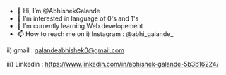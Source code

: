 - 👋 Hi, I’m @AbhishekGalande
- 👀 I’m interested in language of 0's and 1's
- 🌱 I’m currently learning Web developement
- 📫 How to reach me on 
i) Instagram : @abhi_galande_

ii) gmail : galandeabhishek0@gmail.com

iii) Linkedin : https://www.linkedin.com/in/abhishek-galande-5b3b16224/

<!---
AbhishekGalande/AbhishekGalande is a ✨ special ✨ repository because its `README.md` (this file) appears on your GitHub profile.
You can click the Preview link to take a look at your changes.
--->
